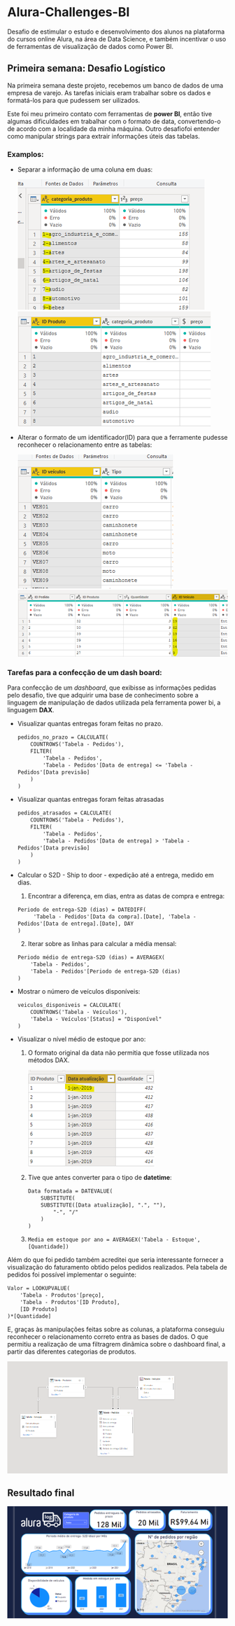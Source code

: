 # Alura-Challenges-BI
Desafio de estimular o estudo e desenvolvimento dos alunos na plataforma do cursos online Alura, na área de Data Science, e também incentivar o uso de ferramentas de visualização de dados como Power BI.


## Primeira semana: Desafio Logístico

Na primeira semana deste projeto, recebemos um banco de dados de uma empresa de varejo. As tarefas iniciais eram trabalhar sobre os dados e formatá-los para que pudessem ser uilizados.

Este foi meu primeiro contato com ferramentas de **power BI**, então tive algumas dificuldades em trabalhar com o formato de data, convertendo-o de acordo com a localidade da minha máquina. Outro desafiofoi entender como manipular strings para extrair informações úteis das tabelas.

### Examplos:

* Separar a informação de uma coluna em duas:

    ![original columns](./imgs/produtos_antes.png "before")
    ![formated columns](./imgs/produtos_depois.png "after")

* Alterar o formato de um identificador(ID) para que a ferramente pudesse reconhecer o relacionamento entre as tabelas:

    ![original columns](./imgs/veiculoID.png "before")
    ![formated columns](./imgs/veiculoIDpedidos.png "after")



### Tarefas para a confecção de um dash board:

Para confecção de um *dashboard*, que exibisse as informações pedidas pelo desafio, tive que adquirir uma base de conhecimento sobre a linguagem de manipulação de dados utilizada pela ferramenta power bi, a linguagem **DAX**.

* Visualizar quantas entregas foram feitas no prazo.

    ```
    pedidos_no_prazo = CALCULATE(
        COUNTROWS('Tabela - Pedidos'),
        FILTER(
            'Tabela - Pedidos', 
            'Tabela - Pedidos'[Data de entrega] <= 'Tabela - Pedidos'[Data previsão]
        )
    )
    ```

* Visualizar quantas entregas foram feitas atrasadas
    ```
    pedidos_atrasados = CALCULATE(
        COUNTROWS('Tabela - Pedidos'),
        FILTER(
            'Tabela - Pedidos', 
            'Tabela - Pedidos'[Data de entrega] > 'Tabela - Pedidos'[Data previsão]
        )
    )

    ```

* Calcular o S2D - Ship to door - expedição até a entrega, medido em dias.
    1. Encontrar a diferença, em dias, entra as datas de compra e entrega:
    ```
    Periodo de entrega-S2D (dias) = DATEDIFF(
         'Tabela - Pedidos'[Data da compra].[Date], 'Tabela - Pedidos'[Data de entrega].[Date], DAY
    )
    ```
    2.  Iterar sobre as linhas para calcular a média mensal:
    ```
    Periodo médio de entrega-S2D (dias) = AVERAGEX(
        'Tabela - Pedidos', 
        'Tabela - Pedidos'[Periodo de entrega-S2D (dias)
    )  
    ```

* Mostrar o número de veículos disponíveis:
    ```
    veiculos_disponiveis = CALCULATE(
        COUNTROWS('Tabela - Veículos'),
        'Tabela - Veículos'[Status] = "Disponível"
    )
    ```

* Visualizar o nível médio de estoque por ano:
    1. O formato original da data não permitia que fosse utilizada nos métodos DAX.
        
        ![data original](./imgs/data_antes.png "data orignal")

    2. Tive que antes converter para o tipo de **datetime**:
        ```
        Data formatada = DATEVALUE(
            SUBSTITUTE(
            SUBSTITUTE([Data atualização], ".", ""),
                "-", "/"
            )
        )
        ```
    3. 
        ```
        Media em estoque por ano = AVERAGEX('Tabela - Estoque', [Quantidade])  
        ```


Além do que foi pedido também acreditei que seria interessante fornecer a visualização do faturamento obtido pelos pedidos realizados. Pela tabela de pedidos foi possível implementar o seguinte:

```
Valor = LOOKUPVALUE(
    'Tabela - Produtos'[preço],
    'Tabela - Produtos'[ID Produto],
    [ID Produto]
)*[Quantidade] 
```

E, graças às manipulações feitas sobre as colunas, a plataforma conseguiu reconhecer o relacionamento correto entra as bases de dados. O que permitiu a realização de uma filtragrem dinâmica sobre o dashboard final, a partir das diferentes categorias de produtos.


![relacionamentos](./imgs/Relacionamentos.png "data orignal")


## Resultado final

![Dash](./imgs/Dashboard.png "dashboard")

